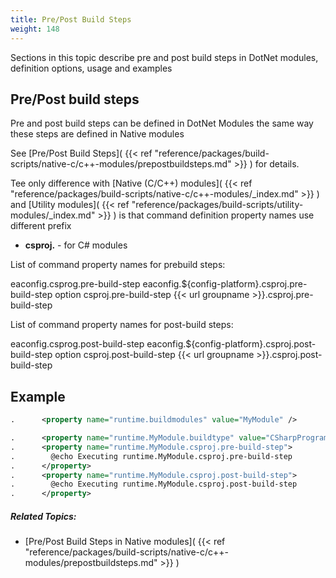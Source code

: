 ```yaml
---
title: Pre/Post Build Steps
weight: 148
---
```


Sections in this topic describe pre and post build steps in DotNet modules, definition options, usage and examples

<a name="Usage"></a>
## Pre/Post build steps ##

Pre and post build steps can be defined in DotNet Modules the same way these steps are defined in Native modules

See [Pre/Post Build Steps]( {{< ref "reference/packages/build-scripts/native-c/c++-modules/prepostbuildsteps.md" >}} ) for details.

Tee only difference with [Native (C/C++) modules]( {{< ref "reference/packages/build-scripts/native-c/c++-modules/_index.md" >}} )  and  [Utility modules]( {{< ref "reference/packages/build-scripts/utility-modules/_index.md" >}} ) is that command definition property names use different prefix

 - **csproj.** - for C# modules

List of command property names for prebuild steps:

   eaconfig.csprog.pre-build-step
   eaconfig.${config-platform}.csproj.pre-build-step
   option csproj.pre-build-step
   {{< url groupname >}}.csproj.pre-build-step

List of command property names for post-build steps:

   eaconfig.csprog.post-build-step
   eaconfig.${config-platform}.csproj.post-build-step
   option csproj.post-build-step
   {{< url groupname >}}.csproj.post-build-step

<a name="Example"></a>
## Example ##


```xml
.      <property name="runtime.buildmodules" value="MyModule" />

.      <property name="runtime.MyModule.buildtype" value="CSharpProgram"/>
.      <property name="runtime.MyModule.csproj.pre-build-step">
.        @echo Executing runtime.MyModule.csproj.pre-build-step
.      </property>
.      <property name="runtime.MyModule.csproj.post-build-step">
.        @echo Executing runtime.MyModule.csproj.post-build-step
.      </property>
```

##### Related Topics: #####
-  [Pre/Post Build Steps in Native modules]( {{< ref "reference/packages/build-scripts/native-c/c++-modules/prepostbuildsteps.md" >}} ) 

